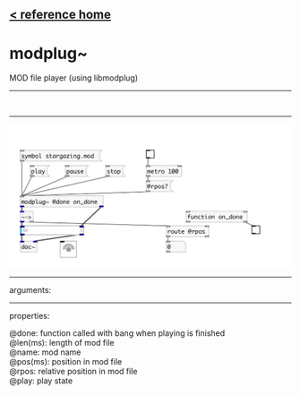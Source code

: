 [< reference home](index.html)
---

# modplug~


MOD file player (using libmodplug)

---

<br>


---


![example](examples/modplug~-example.jpg)

---
arguments:


---
properties:

@done: function called with bang when playing is
            finished<br>
@len(ms): 
            length of mod file<br>
@name: mod name<br>
@pos(ms): position in mod
            file<br>
@rpos: relative
            position in mod file<br>
@play: play state<br>

